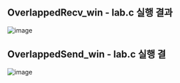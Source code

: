 ## OverlappedRecv_win - lab.c 실행 결과
![image](https://github.com/dmswn1004/NetworkProgramming/assets/101851472/8b72d0a0-2acb-419b-9eb2-3faf6113881e)

## OverlappedSend_win - lab.c 실행 결
![image](https://github.com/dmswn1004/NetworkProgramming/assets/101851472/44ef66b5-5791-45d4-9b1f-88506abee88f)
